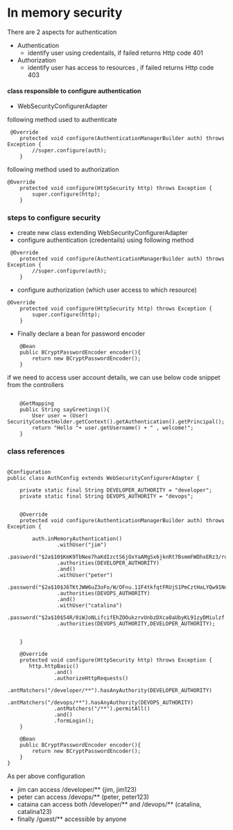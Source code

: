# In memory security 

There are 2 aspects for authentication 
 * Authentication 
    * identify user using credentails, if failed returns Http code 401 
 * Authorization 
   * identify user has access to resources , if failed returns Http code 403


#### class responsible to configure authentication 
 * WebSecurityConfigurerAdapter

following method used to authenticate 
````````````````````````
 @Override
    protected void configure(AuthenticationManagerBuilder auth) throws Exception {
        //super.configure(auth);
    }
````````````````````````
following method used to authorization
````````````````````````
@Override
    protected void configure(HttpSecurity http) throws Exception {
        super.configure(http);
    }
````````````````````````

### steps to configure security 
 * create new class extending WebSecurityConfigurerAdapter
 * configure authentication (credentails) using following method
````````````````````````
 @Override
    protected void configure(AuthenticationManagerBuilder auth) throws Exception {
        //super.configure(auth);
    }
````````````````````````
 * configure authorization (which user access to which resource)
````````````````````````
@Override
    protected void configure(HttpSecurity http) throws Exception {
        super.configure(http);
    }
````````````````````````
 * Finally declare a bean for password encoder
````````````````````````
    @Bean
    public BCryptPasswordEncoder encoder(){
        return new BCryptPasswordEncoder();
    }
````````````````````````

if we need to access user account details, we can use below code snippet
from the controllers
````````````````````````

    @GetMapping
    public String sayGreetings(){
        User user = (User) SecurityContextHolder.getContext().getAuthentication().getPrincipal();
        return "Hello "+ user.getUsername() + " , welcome!";
    }
````````````````````````




### class references

````````````````````````

@Configuration
public class AuthConfig extends WebSecurityConfigurerAdapter {

    private static final String DEVELOPER_AUTHORITY = "developer";
    private static final String DEVOPS_AUTHORITY = "devops";


    @Override
    protected void configure(AuthenticationManagerBuilder auth) throws Exception {

        auth.inMemoryAuthentication()
                .withUser("jim")
                .password("$2a$10$KmK9TbNee7haKdIzctS6jOxYaAMgSx6jknRt7BsmmFWDhxERz3/rq")//("jim123")
                .authorities(DEVELOPER_AUTHORITY)
                .and()
                .withUser("peter")
                .password("$2a$10$J6TKtJWW6uZ3oFo/W/OFnu.11F4tkfqtFRUjS1PmCztHaLYQw91Nq")//("peter123")
                .authorities(DEVOPS_AUTHORITY)
                .and()
                .withUser("catalina")
                .password("$2a$10$54R/0iWJoNLifcifEhZOOukzrvUnbzDXca0aUbyKL91zyDMiulzf.")//("catalina123")
                .authorities(DEVOPS_AUTHORITY,DEVELOPER_AUTHORITY);


    }

    @Override
    protected void configure(HttpSecurity http) throws Exception {
       http.httpBasic()
               .and()
               .authorizeHttpRequests()
               .antMatchers("/developer/**").hasAnyAuthority(DEVELOPER_AUTHORITY)
               .antMatchers("/devops/**").hasAnyAuthority(DEVOPS_AUTHORITY)
               .antMatchers("/**").permitAll()
               .and()
               .formLogin();
    }

    @Bean
    public BCryptPasswordEncoder encoder(){
        return new BCryptPasswordEncoder();
    }
}
````````````````````````

As per above configuration 
 * jim can access /developer/** (jim, jim123)
 * peter can access /devops/** (peter, peter123)
 * cataina can  access both /developer/** and /devops/** (catalina, catalina123)
 * finally /guest/** accessible by anyone 



